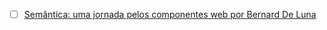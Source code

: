 - [ ] [Semântica: uma jornada pelos componentes web por Bernard De Luna](https://www.youtube.com/watch?v=57ZtsK0Y4vo&t=2s)

